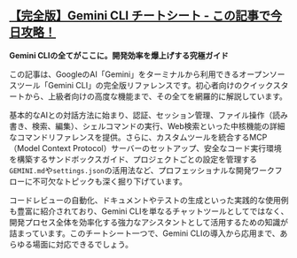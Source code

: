 ## [【完全版】Gemini CLI チートシート - この記事で今日攻略！](https://qiita.com/akira_papa_AI/items/15314a5bf1dd109053c2?utm_campaign=popular_items&utm_medium=feed&utm_source=popular_items)

**Gemini CLIの全てがここに。開発効率を爆上げする究極ガイド**

この記事は、GoogleのAI「Gemini」をターミナルから利用できるオープンソースツール「Gemini CLI」の完全版リファレンスです。初心者向けのクイックスタートから、上級者向けの高度な機能まで、その全てを網羅的に解説しています。

基本的なAIとの対話方法に始まり、認証、セッション管理、ファイル操作（読み書き、検索、編集）、シェルコマンドの実行、Web検索といった中核機能の詳細なコマンドリファレンスを提供。さらに、カスタムツールを統合するMCP（Model Context Protocol）サーバーのセットアップ、安全なコード実行環境を構築するサンドボックスガイド、プロジェクトごとの設定を管理する`GEMINI.md`や`settings.json`の活用法など、プロフェッショナルな開発ワークフローに不可欠なトピックも深く掘り下げています。

コードレビューの自動化、ドキュメントやテストの生成といった実践的な使用例も豊富に紹介されており、Gemini CLIを単なるチャットツールとしてではなく、開発プロセス全体を効率化する強力なアシスタントとして活用するための知識が詰まっています。このチートシート一つで、Gemini CLIの導入から応用まで、あらゆる場面に対応できるでしょう。